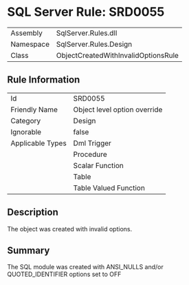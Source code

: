 [This document is automatically generated. All changed made to it WILL be lost]: <>  
  
# SQL Server Rule: SRD0055  
  
|    |    |
|----|----|
| Assembly | SqlServer.Rules.dll   |
| Namespace | SqlServer.Rules.Design |
| Class | ObjectCreatedWithInvalidOptionsRule |
  
## Rule Information  
  
|    |    |
|----|----|
| Id | SRD0055 |
| Friendly Name | Object level option override |
| Category | Design |
| Ignorable | false |
| Applicable Types | Dml Trigger  |
|   | Procedure |
|   | Scalar Function |
|   | Table |
|   | Table Valued Function |
  
## Description  
  
The object was created with invalid options.  
  
## Summary  
  
The SQL module was created with ANSI_NULLS and/or QUOTED_IDENTIFIER options set to OFF  



